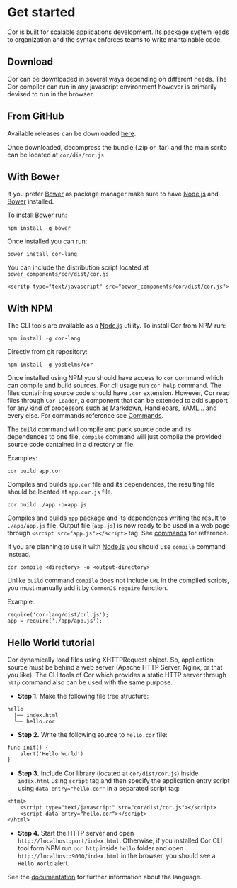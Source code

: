 # Get started

Cor is built for scalable applications development. Its package system leads to organization and the syntax enforces teams to write mantainable code.

## Download

Cor can be downloaded in several ways depending on different needs. The Cor compiler can run in any javascript environment however is primarily devised to run in the browser.

## From GitHub

Available releases can be downloaded [here](https://github.com/yosbelms/cor/releases).

Once downloaded, decompress the bundle (.zip or .tar) and the main scritp can be located at `cor/dis/cor.js`

## With Bower
If you prefer [Bower](http://bower.io) as package manager make sure to have [Node.js](http://nodejs.org) and [Bower](http://bower.io) installed.

To install [Bower](http://bower.io) run:

```
npm install -g bower
```

Once installed you can run:

```
bower install cor-lang
```

You can include the distribution script located at `bower_components/cor/dist/cor.js`
```
<scritp type="text/javascript" src="bower_components/cor/dist/cor.js">
```


## With NPM

The CLI tools are available as a [Node.js](http://nodejs.org) utility. To install Cor from NPM run:

```
npm install -g cor-lang
```

Directly from git repository:

```
npm install -g yosbelms/cor
```

Once installed using NPM you should have access to `cor` command which can compile and build sources. For cli usage run `cor help` command. The files containing source code should have `.cor` extension. However, Cor read files through `Cor Loader`, a component that can be extended to add support for any kind of processors such as Markdown, Handlebars, YAML... and every else. For commands reference see [Commands](documentation.html#commands).

The `build` command will compile and pack source code and its dependences to one file, `compile` command will just compile the provided source code contained in a directory or file.

Examples:

```
cor build app.cor
```
Compiles and builds `app.cor` file and its dependences, the resulting file should be located at `app.cor.js` file.

```
cor build ./app -o=app.js
```
Compiles and builds `app` package and its dependences writing the result to `./app/app.js` file. Output file (`app.js`) is now ready to be used in a web page through `<srcipt src="app.js"></script>` tag. See [commands](documentation.html#commands) for reference.

If you are planning to use it with [Node.js](http://nodejs.org) you should use `compile` command instead.
```
cor compile <directory> -o <output-directory>
```
Unlike `build` command `compile` does not include `CRL` in the compiled scripts, you must manually add it by `CommonJS` `require` function.

Example:
```
require('cor-lang/dist/crl.js');
app = require('./app/app.js');
```


## Hello World tutorial

Cor dynamically load files using XHTTPRequest object. So, application source must be behind a web server (Apache HTTP Server, Nginx, or that you like). The CLI tools of Cor which provides a static HTTP server through `http` command also can be used with the same purpose.

* **Step 1.** Make the following file tree structure:
```
hello
  |── index.html
  └── hello.cor
```

* **Step 2.** Write the following source to `hello.cor` file:
```
func init() {
    alert('Hello World')
}
```

* **Step 3.** Include Cor library (located at `cor/dist/cor.js`) inside `index.html` using `script` tag and then specify the application entry script using `data-entry="hello.cor"` in a separated script tag:
```
<html>
    <script type="text/javascript" src="cor/dist/cor.js"></script>
    <script data-entry="hello.cor"></script>
</html>
```

* **Step 4.** Start the HTTP server and open `http://localhost:port/index.html`. Otherwise, if you installed Cor CLI tool form NPM run `cor http` inside `hello` folder and open `http://localhost:9000/index.html` in the browser, you should see a `Hello World` alert.

See the [documentation](documentation.html) for further information about the language.
